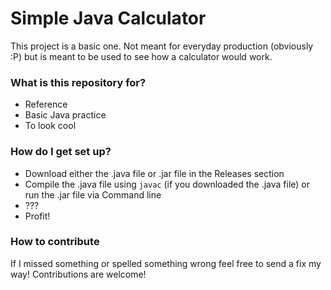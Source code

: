 # Simple Java Calculator #

This project is a basic one. Not meant for everyday production (obviously :P) but is meant to be used to see how a  calculator would work.
### What is this repository for? ###

* Reference
* Basic Java practice
* To look cool

### How do I get set up? ###

* Download either the .java file or .jar file in the Releases section
* Compile the .java file using ```javac``` (if you downloaded the .java file) or run the .jar file via Command line
* ???
* Profit!

### How to contribute ###

If I missed something or spelled something wrong feel free to send a fix my way! Contributions are welcome!

